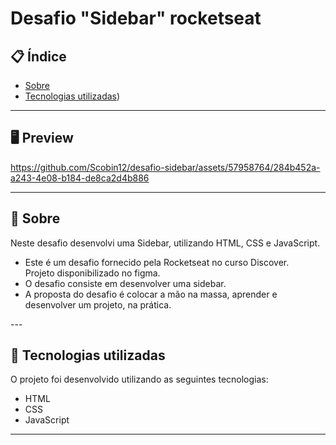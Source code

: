 # Desafio "Sidebar" rocketseat

## 📋 Índice

- [Sobre](#-Sobre)
- [Tecnologias utilizadas](#-Tecnologias-utilizadas))

---

## 🖥 Preview 

https://github.com/Scobin12/desafio-sidebar/assets/57958764/284b452a-a243-4e08-b184-de8ca2d4b886

---

## 📖 Sobre 

Neste desafio desenvolvi uma Sidebar, utilizando HTML, CSS e JavaScript.<br>

<ul>
  <li>
    Este é um desafio fornecido pela Rocketseat no curso Discover. 
    <br>
    Projeto disponibilizado no figma.
  </li>
  <li>
    O desafio consiste em desenvolver uma sidebar.
  </li>
  <li>
    A proposta do desafio é colocar a mão na massa, aprender e desenvolver um projeto, na prática.
  </li>
</ul>
--- 

## 🚀 Tecnologias utilizadas

O projeto foi desenvolvido utilizando as seguintes tecnologias:

- HTML
- CSS
- JavaScript
  
--- 
